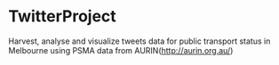 TwitterProject
==============

Harvest, analyse and visualize tweets data for public transport status in Melbourne using PSMA data from AURIN(http://aurin.org.au/)
